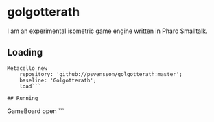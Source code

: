 # golgotterath

I am an experimental isometric game engine written in Pharo Smalltalk.

## Loading
```
Metacello new
    repository: 'github://psvensson/golgotterath:master';
    baseline: 'Golgotterath';
    load```

## Running 
```
GameBoard open ```

